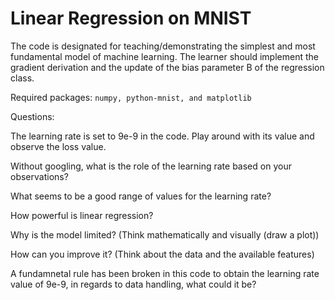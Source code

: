 # Linear Regression on MNIST

The code is designated for teaching/demonstrating the simplest and most fundamental model of machine learning. The learner should implement the gradient derivation and the update of the bias parameter B of the regression class.

Required packages:
``` numpy, python-mnist, and matplotlib ```

Questions:

The learning rate is set to 9e-9 in the code. Play around with its value and observe the loss value.

Without googling, what is the role of the learning rate based on your observations?

What seems to be a good range of values for the learning rate?

How powerful is linear regression?

Why is the model limited? (Think mathematically and visually (draw a plot))

How can you improve it? (Think about the data and the available features)

A fundamnetal rule has been broken in this code to obtain the learning rate value of 9e-9, in regards to data handling, what could it be?

